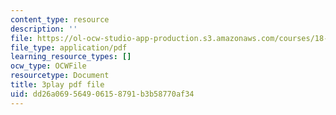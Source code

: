 ```yaml
---
content_type: resource
description: ''
file: https://ol-ocw-studio-app-production.s3.amazonaws.com/courses/18-01sc-single-variable-calculus-fall-2010/dd26a069564906158791b3b58770af34_QKXAd2PhZGY.pdf
file_type: application/pdf
learning_resource_types: []
ocw_type: OCWFile
resourcetype: Document
title: 3play pdf file
uid: dd26a069-5649-0615-8791-b3b58770af34
---
```

